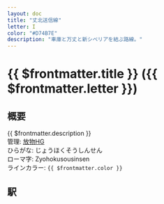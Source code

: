 ```yaml
---
layout: doc
title: "丈北送信線"
letter: I
color: "#D74B7E"
description: "車庫と万丈と新シベリアを結ぶ路線。"
---
```


# {{ $frontmatter.title }} ({{ $frontmatter.letter }})

## 概要
{{ $frontmatter.description }}  
管理: [放物HG](/company/houbutuHG/index.md)   
ひらがな: じょうほくそうしんせん  
ローマ字: Zyohokusousinsen  
ラインカラー: <span :style="{backgroundColor: $frontmatter.color, display: 'inline-block', width: '0.75em', height: '0.75em', border: `1px solid #1b1b1f`, marginRight: '0.25em'}" />`{{ $frontmatter.color }}`

## 駅
<Stations />